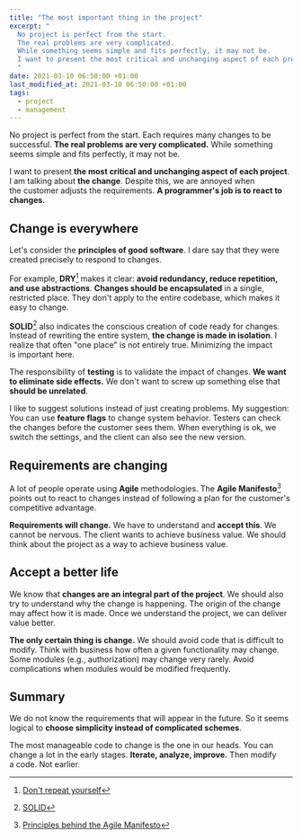 ```yaml
---
title: "The most important thing in the project"
excerpt: "
  No project is perfect from the start.
  The real problems are very complicated.
  While something seems simple and fits perfectly, it may not be.
  I want to present the most critical and unchanging aspect of each project.
  "
date: 2021-03-10 06:50:00 +01:00
last_modified_at: 2021-03-10 06:50:00 +01:00
tags:
  - project
  - management
---
```


  No project is perfect from the start.
  Each requires many changes to be successful.
  **The real problems are very complicated.**
  While something seems simple and fits perfectly, it may not be.

  I want to present **the most critical and unchanging aspect of each project**.
  I am talking about **the change**.
  Despite this, we are annoyed when the customer adjusts the requirements.
  **A programmer's job is to react to changes.**

## Change is everywhere

  Let's consider the **principles of good software**.
  I dare say that they were created precisely to respond to changes.

  For example, **DRY**[^dry] makes it clear: **avoid redundancy, reduce repetition, and use abstractions**.
  **Changes should be encapsulated** in a single, restricted place.
  They don't apply to the entire codebase, which makes it easy to change.

  [^dry]: [Don't repeat yourself](https://en.wikipedia.org/wiki/Don%27t_repeat_yourself)

  **SOLID**[^solid] also indicates the conscious creation of code ready for changes.
  Instead of rewriting the entire system, **the change is made in isolation**.
  I realize that often "one place" is not entirely true.
  Minimizing the impact is important here.

  [^solid]: [SOLID](https://en.wikipedia.org/wiki/SOLID)

  The responsibility of **testing** is to validate the impact of changes.
  **We want to eliminate side effects.**
  We don't want to screw up something else that **should be unrelated**.

  I like to suggest solutions instead of just creating problems.
  My suggestion:
  You can use **feature flags** to change system behavior.
  Testers can check the changes before the customer sees them.
  When everything is ok, we switch the settings, and the client can also see the new version.

## Requirements are changing

  A lot of people operate using **Agile** methodologies.
  The **Agile Manifesto**[^agile-principles] points out to react to changes instead of following a plan for the customer's competitive advantage.

  [^agile-principles]: [Principles behind the Agile Manifesto](https://agilemanifesto.org/principles.html)

  **Requirements will change.**
  We have to understand and **accept this**.
  We cannot be nervous.
  The client wants to achieve business value.
  We should think about the project as a way to achieve business value.

## Accept a better life

  We know that **changes are an integral part of the project**.
  We should also try to understand why the change is happening.
  The origin of the change may affect how it is made.
  Once we understand the project, we can deliver value better.

  **The only certain thing is change.**
  We should avoid code that is difficult to modify.
  Think with business how often a given functionality may change.
  Some modules (e.g., authorization) may change very rarely.
  Avoid complications when modules would be modified frequently.

## Summary

  We do not know the requirements that will appear in the future.
  So it seems logical to **choose simplicity instead of complicated schemes**.

  The most manageable code to change is the one in our heads.
  You can change a lot in the early stages.
  **Iterate, analyze, improve.**
  Then modify a code.
  Not earlier.
